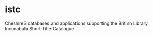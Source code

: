 istc
====

Cheshire3 databases and applications supporting the British Library Incunabula Short-Title Catalogue
